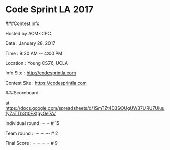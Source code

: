 # Code Sprint LA 2017

###Contest info

Hosted by ACM-ICPC

Date : January 28, 2017

Time : 9:30 AM -- 4:00 PM

Location : Young CS76, UCLA

Info Site : http://codesprintla.com

Contest Site : https://codesprintla.com




###Scoreboard

at https://docs.google.com/spreadsheets/d/1SmTZt4D3SOUgUW37URU7UiuufyZaTTb310FXtgyOe7A/

Individual round ······· # 15

Team round : ············ # 2

Final Score : ············· # 9
